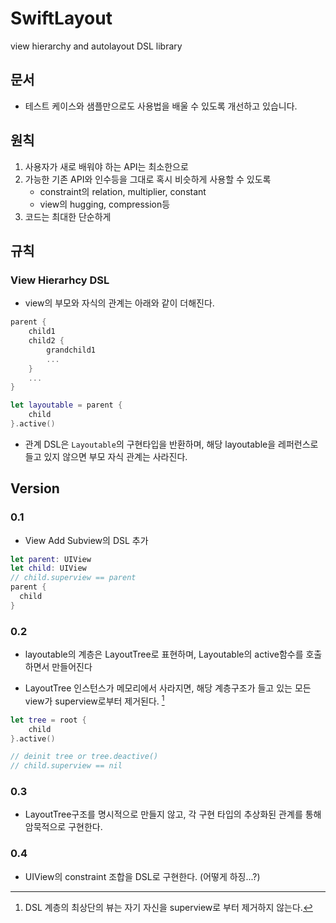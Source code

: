 # SwiftLayout
view hierarchy and autolayout DSL library

## 문서
- 테스트 케이스와 샘플만으로도 사용법을 배울 수 있도록 개선하고 있습니다.

## 원칙

1. 사용자가 새로 배워야 하는 API는 최소한으로
2. 가능한 기존 API와 인수등을 그대로 혹시 비슷하게 사용할 수 있도록
   - constraint의 relation, multiplier, constant
   - view의 hugging, compression등
3. 코드는 최대한 단순하게

## 규칙

### View Hierarhcy DSL

- view의 부모와 자식의 관계는 아래와 같이 더해진다.
```swift
parent {
    child1
    child2 {
        grandchild1
        ...
    }
    ...
}
```
```swift
let layoutable = parent {
    child
}.active()
```
- 관계 DSL은 `Layoutable`의 구현타입을 반환하며, 해당 layoutable을 레퍼런스로 들고 있지 않으면 부모 자식 관계는 사라진다.

## Version

### 0.1

- View Add Subview의 DSL 추가

```swift
let parent: UIView
let child: UIView
// child.superview == parent
parent {
  child
}
```

### 0.2

- layoutable의 계층은 LayoutTree로 표현하며, Layoutable의 active함수를 호출하면서 만들어진다

- LayoutTree 인스턴스가 메모리에서 사라지면, 해당 계층구조가 들고 있는 모든 view가 superview로부터 제거된다. [^주1]


```swift
let tree = root {
	child
}.active()

// deinit tree or tree.deactive()
// child.superview == nil
```

### 0.3

- LayoutTree구조를 명시적으로 만들지 않고, 각 구현 타입의 추상화된 관계를 통해 암묵적으로 구현한다.

[^주1]: DSL 계층의 최상단의 뷰는 자기 자신을 superview로 부터 제거하지 않는다.

 ### 0.4
 
 - UIView의 constraint 조합을 DSL로 구현한다. (어떻게 하징...?)
